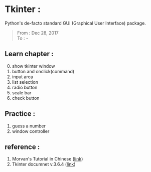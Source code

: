 # Tkinter :
Python's de-facto standard GUI (Graphical User Interface) package.
> From : Dec 28, 2017 \
> To : -

## Learn chapter :
0. show tkinter window
1. button and onclick(command)
2. input area
3. list selection
4. radio button
5. scale bar
6. check button

## Practice :
1. guess a number 
2. window controller

## reference :
1. Morvan's Tutorial in Chinese ([link](https://morvanzhou.github.io/tutorials/python-basic/tkinter/1-1-why/))
2. Tkinter documnet v.3.6.4 ([link](https://docs.python.org/3/library/tkinter.html))